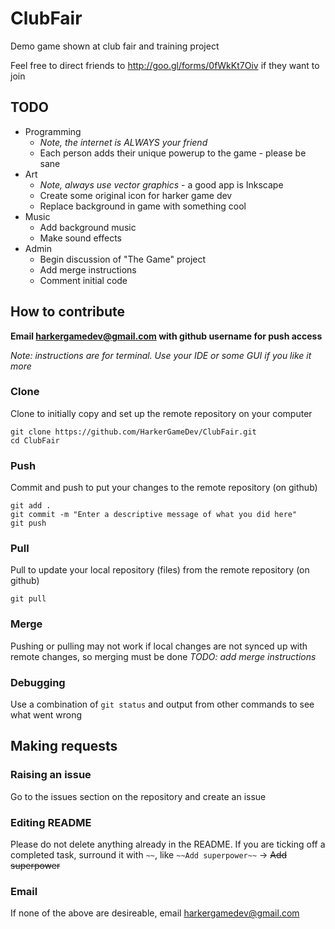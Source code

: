 # ClubFair
Demo game shown at club fair and training project

Feel free to direct friends to http://goo.gl/forms/0fWkKt7Oiv if they want to join


## TODO
* Programming
  * *Note, the internet is ALWAYS your friend*
  * Each person adds their unique powerup to the game - please be sane
* Art
  * *Note, always use vector graphics* - a good app is Inkscape
  * Create some original icon for harker game dev
  * Replace background in game with something cool
* Music
  * Add background music
  * Make sound effects
* Admin
  * Begin discussion of "The Game" project
  * Add merge instructions
  * Comment initial code


## How to contribute
**Email harkergamedev@gmail.com with github username for push access**

*Note: instructions are for terminal. Use your IDE or some GUI if you like it more*

### Clone
Clone to initially copy and set up the remote repository on your computer
```
git clone https://github.com/HarkerGameDev/ClubFair.git
cd ClubFair
```

### Push
Commit and push to put your changes to the remote repository (on github)
```
git add .
git commit -m "Enter a descriptive message of what you did here"
git push
```

### Pull
Pull to update your local repository (files) from the remote repository (on github)
```
git pull
```

### Merge
Pushing or pulling may not work if local changes are not synced up with remote changes, so merging must be done
*TODO: add merge instructions*

### Debugging
Use a combination of `git status` and output from other commands to see what went wrong


## Making requests
### Raising an issue
Go to the issues section on the repository and create an issue
### Editing README
Please do not delete anything already in the README. If you are ticking off a completed task, 
surround it with `~~`, like `~~Add superpower~~` -> ~~Add superpower~~
### Email
If none of the above are desireable, email harkergamedev@gmail.com
